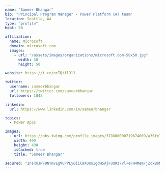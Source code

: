 ```yaml
---
name: "Sameer Bhangar"
bio: "Principal Program Manager - Power Platform CAT team"
location: Seattle, WA
type: "profile"
heat: 50

affiliation:
  name: Microsoft
  domain: microsoft.com
  images:
    - url: "/assets/images/organizations/microsoft.com-50x50.jpg"
      width: 50
      height: 50

website: https://t.co/nrTQtfl3ll

twitter:
  username: sameerbhangar
  url: https://twitter.com/sameerbhangar
  followers: 1043

linkedin:
  url: https://www.linkedin.com/in/sameerbhangar

topics:
  - Power Apps

images:
  - url: https://pbs.twimg.com/profile_images/378800000719674009/a36fe7ddfab1778b76e5793772e43798_400x400.jpeg
    width: 400
    height: 400
    isCached: true
    title: "Sameer Bhangar"

secured: "2nsRKJNF9NYmvEgVCPPLyQiiC9XOmoIgdH5AjFUQRz7Vl+eFH4MemFjZcxBoMjRe/SsRt4z8Slx2qDcNbyShdbx7p7FMSU2CANEJOamc+sIkCsLKuukD8O/2H1XiAnUXDCOVjce6Qxo7KadJuxXWtZ+MaF2K7a4xwrQ0Y0LhgL8nhf3B3bMo5A4/7oFFFS3OadmX+z1w8wxSC9wHPB1XKyK01UIPAQ+xc3miMNKM+g82GEulxR+lwG9AoiPEoqmCG1b0pCQezI7Q05VmagPaCG3oo6+9Oy8eZgq9/tVPNTaK4GOMReK/lHnuWkcI5WM0N9+ARFQVJ/uhbGdt9Tr8IjhqZDMhPR7Oj4GejvX0bmPrQkRGFSyLqLiV679KIezOVtRRhDhps117N/13d1bVL+7S2L+IxcnwouauPW4HqXE=;u04KYm9vM1WsMRG2Y8XItQ=="
---
```


